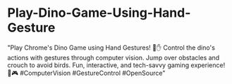 # Play-Dino-Game-Using-Hand-Gesture
"Play Chrome's Dino Game using Hand Gestures! 🦕✋ Control the dino's actions with gestures through computer vision. Jump over obstacles and crouch to avoid birds. Fun, interactive, and tech-savvy gaming experience! 🚀🎮 #ComputerVision #GestureControl #OpenSource"
